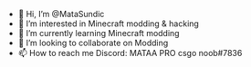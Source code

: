 - 👋 Hi, I’m @MataSundic
- 👀 I’m interested in Minecraft modding & hacking
- 🌱 I’m currently learning Minecraft modding
- 💞️ I’m looking to collaborate on Modding
- 📫 How to reach me Discord: MATAA PRO csgo noob#7836
